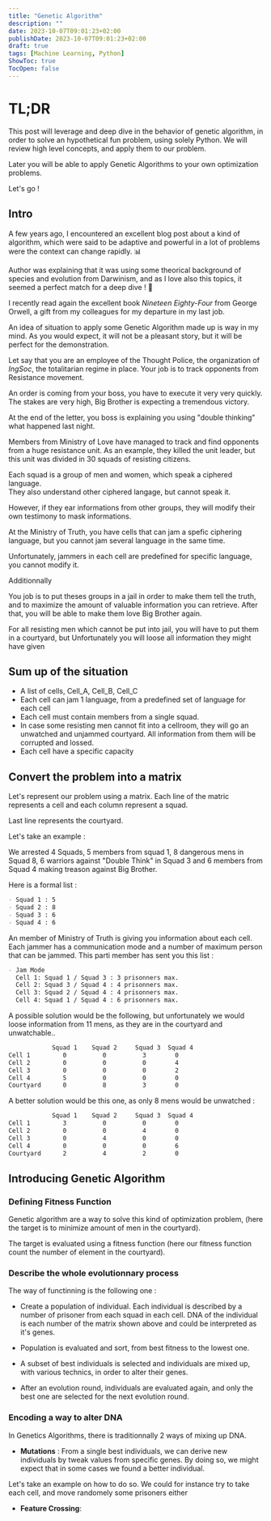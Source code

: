 ```yaml
---
title: "Genetic Algorithm"
description: ""
date: 2023-10-07T09:01:23+02:00
publishDate: 2023-10-07T09:01:23+02:00
draft: true
tags: [Machine Learning, Python]
ShowToc: true
TocOpen: false
---
```


# TL;DR

This post will leverage and deep dive in the behavior of genetic
algorithm, in order to solve an hypothetical fun problem, using
solely Python. We will review high level concepts, and apply them
to our problem.

Later you will be able to apply Genetic Algorithms to your
own optimization problems.

Let's go !

## Intro

A few years ago, I encountered an excellent blog post about
a kind of algorithm, which were said to be adaptive and powerful
in a lot of problems were the context can change rapidly. 📊

Author was explaining that it was using some theorical background
of species and evolution from Darwinism, and as I love also this
topics, it seemed a perfect match for a deep dive ! 👀

I recently read again the excellent book _Nineteen Eighty-Four_
from George Orwell, a gift from my colleagues for my departure in
my last job.

An idea of situation to apply some Genetic Algorithm made up
is way in my mind. As you would expect, it will not be a pleasant
story, but it will be perfect for the demonstration.

Let say that you are an employee of the Thought Police, the
organization of _IngSoc_, the totalitarian regime in place.
Your job is to track opponents from Resistance movement.

An order is coming from your boss, you have to execute it
very very quickly. The stakes are very high, Big Brother is
expecting a tremendous victory.

At the end of the letter, you boss is explaining you using "double
thinking" what happened last night.

Members from Ministry of Love have managed to track and find
opponents from a huge resistance unit. As an example, they killed
the unit leader, but this unit was divided in 30 squads of
resisting citizens.

Each squad is a group of men and women, which
speak a ciphered language.  
They also understand other ciphered langage, but cannot speak it.

However, if they ear informations from other groups, they will
modify their own testimony to mask informations.

At the Ministry of Truth, you have cells that can jam a spefic
ciphering language, but you cannot jam several language in the same
time.

Unfortunately, jammers in each cell are predefined for specific
language, you cannot modify it.

Additionnally

You job is to put theses groups in a jail in order to make them tell
the truth, and to maximize the amount of valuable information
you can retrieve. After that, you will be able to make them love
Big Brother again.

For all resisting men which cannot be put into jail, you will have
to put them in a courtyard, but Unfortunately you will loose
all information they might have given

## Sum up of the situation

- A list of cells, Cell_A, Cell_B, Cell_C
- Each cell can jam 1 language, from a predefined set of
  language for each cell
- Each cell must contain members from a single squad.
- In case some resisting men cannot fit into a cellroom, they will
  go an unwatched and unjammed courtyard. All information from
  them will be corrupted and lossed.
- Each cell have a specific capacity

## Convert the problem into a matrix

Let's represent our problem using a matrix.
Each line of the matric represents a cell and each column
represent a squad.

Last line represents the courtyard.

Let's take an example :

We arrested 4 Squads, 5 members from squad 1, 8 dangerous mens
in Squad 8, 6 warriors against "Double Think" in Squad 3 and
6 members from Squad 4 making treason against Big Brother.

Here is a formal list :

```md
- Squad 1 : 5
- Squad 2 : 8
- Squad 3 : 6
- Squad 4 : 6
```

An member of Ministry of Truth is giving you information about
each cell. Each jammer has a communication mode and a number of
maximum person that can be jammed.
This parti member has sent you this list :

```md
- Jam Mode
  Cell 1: Squad 1 / Squad 3 : 3 prisonners max.
  Cell 2: Squad 3 / Squad 4 : 4 prisonners max.
  Cell 3: Squad 2 / Squad 4 : 4 prisonners max.
  Cell 4: Squad 1 / Squad 4 : 6 prisonners max.
```

A possible solution would be the following, but
unfortunately we would loose information from 11 mens,
as they are in the courtyard and unwatchable..

```sh
            Squad 1    Squad 2     Squad 3  Squad 4
Cell 1         0          0          3        0
Cell 2         0          0          0        4
Cell 3         0          0          0        2
Cell 4         5          0          0        0
Courtyard      0          8          3        0
```

A better solution would be this one, as only 8 mens
would be unwatched :

```sh
            Squad 1    Squad 2     Squad 3  Squad 4
Cell 1         3          0          0        0
Cell 2         0          0          4        0
Cell 3         0          4          0        0
Cell 4         0          0          0        6
Courtyard      2          4          2        0
```

## Introducing Genetic Algorithm

### Defining Fitness Function

Genetic algorithm are a way to solve this kind of optimization
problem, (here the target is to minimize amount of men in the
courtyard).

The target is evaluated using a fitness function (here our
fitness function count the number of element in the courtyard).

### Describe the whole evolutionnary process

The way of functinning is the following one :

- Create a population of individual. Each individual is
  described by a number of prisoner from each squad in each cell.
  DNA of the individual is each number of the matrix shown above
  and could be interpreted as it's genes.

- Population is evaluated and sort, from best fitness to the
  lowest one.

- A subset of best individuals is selected and individuals are
  mixed up, with various technics, in order to alter their genes.

- After an evolution round, individuals are evaluated again,
  and only the best one are selected for the next evolution round.

### Encoding a way to alter DNA

In Genetics Algorithms, there is traditionnally 2 ways of
mixing up DNA.

- **Mutations** : From a single best individuals, we can derive
  new individuals by tweak values from specific genes. By doing so,
  we might expect that in some cases we found a better individual.

Let's take an example on how to do so. We could for instance try
to take each cell, and move randomely some prisoners either

- **Feature Crossing**:
